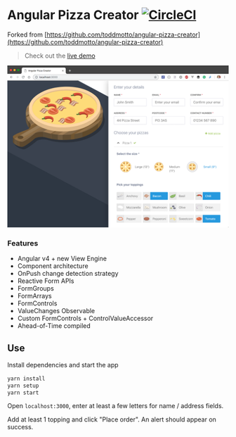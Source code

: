 # Angular Pizza Creator [![CircleCI](https://circleci.com/gh/cypress-io/angular-pizza-creator.svg?style=svg)](https://circleci.com/gh/cypress-io/angular-pizza-creator)

Forked from [https://github.com/toddmotto/angular-pizza-creator](https://github.com/toddmotto/angular-pizza-creator)

> Check out the [live demo](https://toddmotto.com/angular-pizza-creator/)

![Pizza](pizza.png)

### Features

* Angular v4 + new View Engine
* Component architecture
* OnPush change detection strategy
* Reactive Form APIs
* FormGroups
* FormArrays
* FormControls
* ValueChanges Observable
* Custom FormControls + ControlValueAccessor
* Ahead-of-Time compiled

## Use

Install dependencies and start the app

```
yarn install
yarn setup
yarn start
```

Open `localhost:3000`, enter at least a few letters for name / address fields.

Add at least 1 topping and click "Place order". An alert should appear on success.
